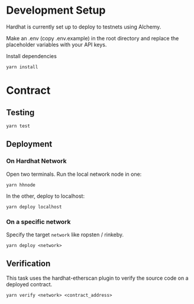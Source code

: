 # Development Setup

Hardhat is currently set up to deploy to testnets using Alchemy.

Make an .env (copy .env.example) in the root directory and replace the placeholder variables with your API keys.

Install dependencies
```
yarn install
```

# Contract

## Testing
```
yarn test
```

## Deployment

### On Hardhat Network

Open two terminals. Run the local network node in one:
```
yarn hhnode
```

In the other, deploy to localhost:
```
yarn deploy localhost
```

### On a specific network
Specify the target `network` like ropsten / rinkeby.

```
yarn deploy <network>
```

## Verification

This task uses the hardhat-etherscan plugin to verify the source code on a deployed contract.
```
yarn verify <network> <contract_address>
```
